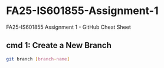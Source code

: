 # FA25-IS601855-Assignment-1
FA25-IS601855 Assignment 1 - GitHub Cheat Sheet


## cmd 1: Create a New Branch

```bash
git branch [branch-name]
```
